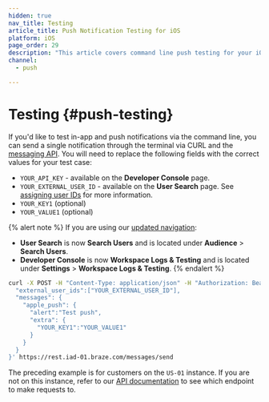 ```yaml
---
hidden: true
nav_title: Testing
article_title: Push Notification Testing for iOS
platform: iOS
page_order: 29
description: "This article covers command line push testing for your iOS push notifications."
channel:
  - push

---
```


# Testing {#push-testing}

If you'd like to test in-app and push notifications via the command line, you can send a single notification through the terminal via CURL and the [messaging API][29]. You will need to replace the following fields with the correct values for your test case:

- `YOUR_API_KEY` - available on the **Developer Console** page.
- `YOUR_EXTERNAL_USER_ID` - available on the **User Search** page. See [assigning user IDs][32] for more information.
- `YOUR_KEY1` (optional)
- `YOUR_VALUE1` (optional)

{% alert note %}
If you are using our [updated navigation]({{site.baseurl}}/navigation/):
- **User Search** is now **Search Users** and is located under **Audience** > **Search Users**.
- **Developer Console** is now **Workspace Logs & Testing** and is located under **Settings** > **Workspace Logs & Testing**.
{% endalert %}

```bash
curl -X POST -H "Content-Type: application/json" -H "Authorization: Bearer {{YOUR_API_KEY}}" -d '{
  "external_user_ids":["YOUR_EXTERNAL_USER_ID"],
  "messages": {
    "apple_push": {
      "alert":"Test push",
      "extra": {
        "YOUR_KEY1":"YOUR_VALUE1"
      }
    }
  }
}' https://rest.iad-01.braze.com/messages/send
```
The preceding example is for customers on the `US-01` instance. If you are not on this instance, refer to our [API documentation][66] to see which endpoint to make requests to.

[29]: {{site.baseurl}}/api/endpoints/messaging/
[32]: {{site.baseurl}}/developer_guide/platform_integration_guides/ios/analytics/setting_user_ids/#assigning-a-user-id
[66]: {{site.baseurl}}/api/endpoints/messaging/send_messages/post_send_messages/
